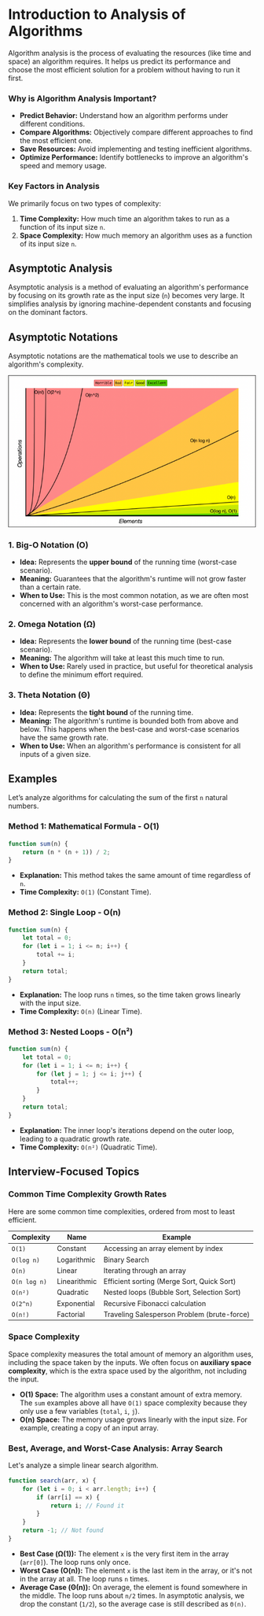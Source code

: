 # Introduction to Analysis of Algorithms

Algorithm analysis is the process of evaluating the resources (like time and space) an algorithm requires. It helps us predict its performance and choose the most efficient solution for a problem without having to run it first.

### Why is Algorithm Analysis Important?

*   **Predict Behavior:** Understand how an algorithm performs under different conditions.
*   **Compare Algorithms:** Objectively compare different approaches to find the most efficient one.
*   **Save Resources:** Avoid implementing and testing inefficient algorithms.
*   **Optimize Performance:** Identify bottlenecks to improve an algorithm's speed and memory usage.

### Key Factors in Analysis

We primarily focus on two types of complexity:

1.  **Time Complexity:** How much time an algorithm takes to run as a function of its input size `n`.
2.  **Space Complexity:** How much memory an algorithm uses as a function of its input size `n`.

## Asymptotic Analysis

Asymptotic analysis is a method of evaluating an algorithm's performance by focusing on its growth rate as the input size (`n`) becomes very large. It simplifies analysis by ignoring machine-dependent constants and focusing on the dominant factors.

## Asymptotic Notations

Asymptotic notations are the mathematical tools we use to describe an algorithm's complexity.

![Big O](https://raw.githubusercontent.com/aswanthnarayan/ProgrammingNotes/main/Daigrams/BigO.png)

### 1. Big-O Notation (O)

*   **Idea:** Represents the **upper bound** of the running time (worst-case scenario).
*   **Meaning:** Guarantees that the algorithm's runtime will not grow faster than a certain rate.
*   **When to Use:** This is the most common notation, as we are often most concerned with an algorithm's worst-case performance.

### 2. Omega Notation (Ω)

*   **Idea:** Represents the **lower bound** of the running time (best-case scenario).
*   **Meaning:** The algorithm will take at least this much time to run.
*   **When to Use:** Rarely used in practice, but useful for theoretical analysis to define the minimum effort required.

### 3. Theta Notation (Θ)

*   **Idea:** Represents the **tight bound** of the running time.
*   **Meaning:** The algorithm's runtime is bounded both from above and below. This happens when the best-case and worst-case scenarios have the same growth rate.
*   **When to Use:** When an algorithm's performance is consistent for all inputs of a given size.

## Examples

Let’s analyze algorithms for calculating the sum of the first `n` natural numbers.

### Method 1: Mathematical Formula - O(1)

```javascript
function sum(n) {
    return (n * (n + 1)) / 2;
}
```
*   **Explanation:** This method takes the same amount of time regardless of `n`.
*   **Time Complexity:** `O(1)` (Constant Time).

### Method 2: Single Loop - O(n)

```javascript
function sum(n) {
    let total = 0;
    for (let i = 1; i <= n; i++) {
        total += i;
    }
    return total;
}
```
*   **Explanation:** The loop runs `n` times, so the time taken grows linearly with the input size.
*   **Time Complexity:** `O(n)` (Linear Time).

### Method 3: Nested Loops - O(n²)

```javascript
function sum(n) {
    let total = 0;
    for (let i = 1; i <= n; i++) {
        for (let j = 1; j <= i; j++) {
            total++;
        }
    }
    return total;
}
```
*   **Explanation:** The inner loop's iterations depend on the outer loop, leading to a quadratic growth rate.
*   **Time Complexity:** `O(n²)` (Quadratic Time).

## Interview-Focused Topics

### Common Time Complexity Growth Rates

Here are some common time complexities, ordered from most to least efficient.

| Complexity | Name          | Example                               |
|------------|---------------|---------------------------------------|
| `O(1)`       | Constant      | Accessing an array element by index   |
| `O(log n)`   | Logarithmic   | Binary Search                         |
| `O(n)`       | Linear        | Iterating through an array            |
| `O(n log n)` | Linearithmic  | Efficient sorting (Merge Sort, Quick Sort) |
| `O(n²)`      | Quadratic     | Nested loops (Bubble Sort, Selection Sort) |
| `O(2^n)`     | Exponential   | Recursive Fibonacci calculation       |
| `O(n!)`      | Factorial     | Traveling Salesperson Problem (brute-force) |

### Space Complexity

Space complexity measures the total amount of memory an algorithm uses, including the space taken by the inputs. We often focus on **auxiliary space complexity**, which is the extra space used by the algorithm, not including the input.

*   **O(1) Space:** The algorithm uses a constant amount of extra memory. The `sum` examples above all have `O(1)` space complexity because they only use a few variables (`total`, `i`, `j`).
*   **O(n) Space:** The memory usage grows linearly with the input size. For example, creating a copy of an input array.

### Best, Average, and Worst-Case Analysis: Array Search

Let's analyze a simple linear search algorithm.

```javascript
function search(arr, x) {
    for (let i = 0; i < arr.length; i++) {
        if (arr[i] == x) {
            return i; // Found it
        }
    }
    return -1; // Not found
}
```

*   **Best Case (Ω(1)):** The element `x` is the very first item in the array (`arr[0]`). The loop runs only once.
*   **Worst Case (O(n)):** The element `x` is the last item in the array, or it's not in the array at all. The loop runs `n` times.
*   **Average Case (Θ(n)):** On average, the element is found somewhere in the middle. The loop runs about `n/2` times. In asymptotic analysis, we drop the constant (`1/2`), so the average case is still described as `Θ(n)`.
